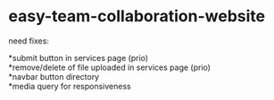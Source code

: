 # easy-team-collaboration-website

need fixes:

*submit button in services page (prio) <br />
*remove/delete of file uploaded in services page (prio) <br />
*navbar button directory <br />
*media query for responsiveness
